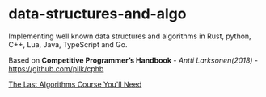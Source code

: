 # data-structures-and-algo
Implementing well known data structures and algorithms in Rust, python, C++, Lua, Java, TypeScript and Go.

Based on __Competitive Programmer’s Handbook__ - _Antti Larksonen(2018)_ - https://github.com/pllk/cphb

[The Last Algorithms Course You'll Need](https://frontendmasters.com/courses/algorithms/)
